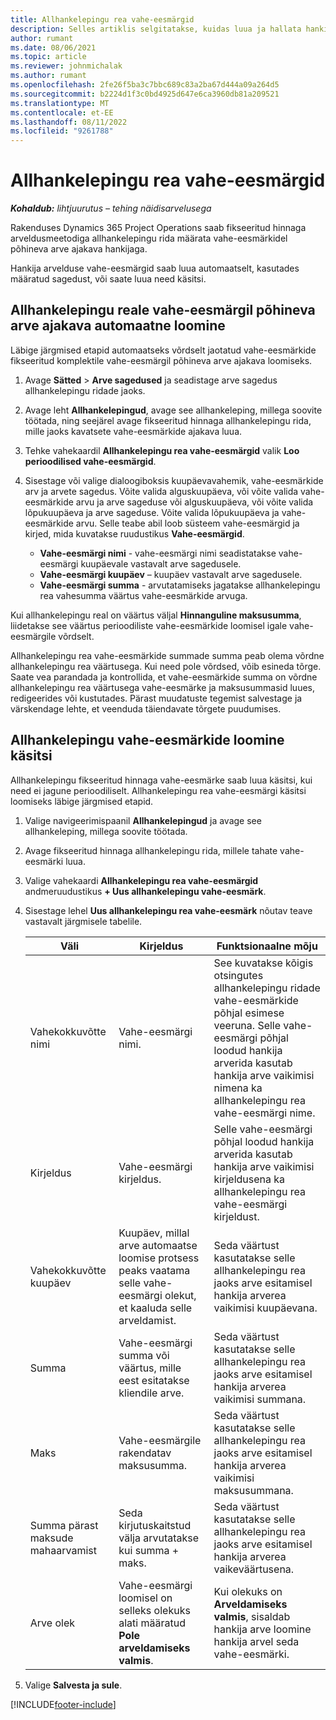 ```yaml
---
title: Allhankelepingu rea vahe-eesmärgid
description: Selles artiklis selgitatakse, kuidas luua ja hallata hankijaga sõlmitud allhankelepingu jaoks-postipõhist arvegraafikut.
author: rumant
ms.date: 08/06/2021
ms.topic: article
ms.reviewer: johnmichalak
ms.author: rumant
ms.openlocfilehash: 2fe26f5ba3c7bbc689c83a2ba67d444a09a264d5
ms.sourcegitcommit: b2224d1f3c0bd4925d647e6ca3960db81a209521
ms.translationtype: MT
ms.contentlocale: et-EE
ms.lasthandoff: 08/11/2022
ms.locfileid: "9261788"
---
```

# <a name="subcontract-line-milestones"></a>Allhankelepingu rea vahe-eesmärgid

_**Kohaldub:** lihtjuurutus – tehing näidisarvelusega_

Rakenduses Dynamics 365 Project Operations saab fikseeritud hinnaga arveldusmeetodiga allhankelepingu rida määrata vahe-eesmärkidel põhineva arve ajakava hankijaga.

Hankija arvelduse vahe-eesmärgid saab luua automaatselt, kasutades määratud sagedust, või saate luua need käsitsi.

## <a name="automatically-create-a-milestone-based-invoice-schedule-for-a-subcontract-line"></a>Allhankelepingu reale vahe-eesmärgil põhineva arve ajakava automaatne loomine

Läbige järgmised etapid automaatseks võrdselt jaotatud vahe-eesmärkide fikseeritud komplektile vahe-eesmärgil põhineva arve ajakava loomiseks.

1. Avage **Sätted** > **Arve sagedused** ja seadistage arve sagedus allhankelepingu ridade jaoks.
2. Avage leht **Allhankelepingud**, avage see allhankeleping, millega soovite töötada, ning seejärel avage fikseeritud hinnaga allhankelepingu rida, mille jaoks kavatsete vahe-eesmärkide ajakava luua.
3. Tehke vahekaardil **Allhankelepingu rea vahe-eesmärgid** valik **Loo perioodilised vahe-eesmärgid**.
4. Sisestage või valige dialoogiboksis kuupäevavahemik, vahe-eesmärkide arv ja arvete sagedus. Võite valida alguskuupäeva, või võite valida vahe-eesmärkide arvu ja arve sageduse või alguskuupäeva, või võite valida lõpukuupäeva ja arve sageduse. Võite valida lõpukuupäeva ja vahe-eesmärkide arvu.
Selle teabe abil loob süsteem vahe-eesmärgid ja kirjed, mida kuvatakse ruudustikus **Vahe-eesmärgid**.

   - **Vahe-eesmärgi nimi** - vahe-eesmärgi nimi seadistatakse vahe-eesmärgi kuupäevale vastavalt arve sagedusele.
   - **Vahe-eesmärgi kuupäev** – kuupäev vastavalt arve sagedusele.
   - **Vahe-eesmärgi summa** - arvutatamiseks jagatakse allhankelepingu rea vahesumma väärtus vahe-eesmärkide arvuga.

Kui allhankelepingu real on väärtus väljal **Hinnanguline maksusumma**, liidetakse see väärtus perioodiliste vahe-eesmärkide loomisel igale vahe-eesmärgile võrdselt.

Allhankelepingu rea vahe-eesmärkide summade summa peab olema võrdne allhankelepingu rea väärtusega. Kui need pole võrdsed, võib esineda tõrge. Saate vea parandada ja kontrollida, et vahe-eesmärkide summa on võrdne allhankelepingu rea väärtusega vahe-eesmärke ja maksusummasid luues, redigeerides või kustutades. Pärast muudatuste tegemist salvestage ja värskendage lehte, et veenduda täiendavate tõrgete puudumises.

## <a name="manually-create-subcontract-line-milestones"></a>Allhankelepingu vahe-eesmärkide loomine käsitsi

Allhankelepingu fikseeritud hinnaga vahe-eesmärke saab luua käsitsi, kui need ei jagune perioodiliselt. Allhankelepingu rea vahe-eesmärgi käsitsi loomiseks läbige järgmised etapid.

1. Valige navigeerimispaanil **Allhankelepingud** ja avage see allhankeleping, millega soovite töötada.
2. Avage fikseeritud hinnaga allhankelepingu rida, millele tahate vahe-eesmärki luua.
3. Valige vahekaardi **Allhankelepingu rea vahe-eesmärgid** andmeruudustikus **+ Uus allhankelepingu vahe-eesmärk**.
4. Sisestage lehel **Uus allhankelepingu rea vahe-eesmärk** nõutav teave vastavalt järgmisele tabelile.

    | Väli | Kirjeldus |Funktsionaalne mõju|
    | --- | --- |----------------------|
    | Vahekokkuvõtte nimi | Vahe-eesmärgi nimi. |See kuvatakse kõigis otsingutes allhankelepingu ridade vahe-eesmärkide põhjal esimese veeruna. Selle vahe-eesmärgi põhjal loodud hankija arverida kasutab hankija arve vaikimisi nimena ka allhankelepingu rea vahe-eesmärgi nime.|
    | Kirjeldus | Vahe-eesmärgi kirjeldus. |Selle vahe-eesmärgi põhjal loodud hankija arverida kasutab hankija arve vaikimisi kirjeldusena ka allhankelepingu rea vahe-eesmärgi kirjeldust.|
    | Vahekokkuvõtte kuupäev | Kuupäev, millal arve automaatse loomise protsess peaks vaatama selle vahe-eesmärgi olekut, et kaaluda selle arveldamist.| Seda väärtust kasutatakse selle allhankelepingu rea jaoks arve esitamisel hankija arverea vaikimisi kuupäevana. |
    | Summa | Vahe-eesmärgi summa või väärtus, mille eest esitatakse kliendile arve. |Seda väärtust kasutatakse selle allhankelepingu rea jaoks arve esitamisel hankija arverea vaikimisi summana. |
    | Maks | Vahe-eesmärgile rakendatav maksusumma.| Seda väärtust kasutatakse selle allhankelepingu rea jaoks arve esitamisel hankija arverea vaikimisi maksusummana. |
    | Summa pärast maksude mahaarvamist | Seda kirjutuskaitstud välja arvutatakse kui summa + maks.|Seda väärtust kasutatakse selle allhankelepingu rea jaoks arve esitamisel hankija arverea vaikeväärtusena. |
    | Arve olek | Vahe-eesmärgi loomisel on selleks olekuks alati määratud **Pole arveldamiseks valmis**.|  Kui olekuks on **Arveldamiseks valmis**, sisaldab hankija arve loomine hankija arvel seda vahe-eesmärki. |

5. Valige **Salvesta ja sule**.


[!INCLUDE[footer-include](../../includes/footer-banner.md)]
